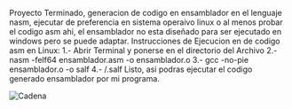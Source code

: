 Proyecto Terminado, generacion de codigo en ensamblador en el lenguaje nasm, ejecutar de preferencia en sistema operaivo linux o al menos probar el codigo asm ahi, el ensamblador no esta diseñado para ser ejecutado en windows pero se puede adaptar.
Instrucciones de Ejecucion en de codigo asm en Linux:
1.- Abrir Terminal y ponerse en el directorio del Archivo
2.- nasm -felf64 ensamblador.asm -o ensamblador.o
3.- gcc -no-pie ensamblador.o -o salf
4.- /.salf
Listo, asi podras ejecutar el codigo generado ensamblador por mi programa.

![Cadena](https://github.com/SaidS11/Seminario-Traductores-de-Lenguaje-2/blob/main/Generacion%20de%20codigo/Funcionamiento_Cadena_Ingreasada.pg)
